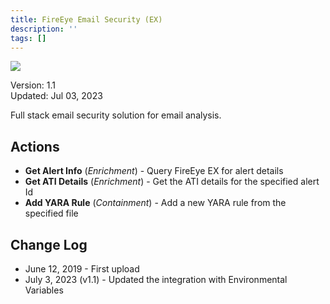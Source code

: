 ```yaml
---
title: FireEye Email Security (EX)
description: ''
tags: []
---
```


![](/img/platform-services/automation-service/app-central/logos/fireeye-email-security-ex.png)

Version: 1.1  
Updated: Jul 03, 2023

Full stack email security solution for email analysis.

## Actions

* **Get Alert Info** (*Enrichment*) - Query FireEye EX for alert details
* **Get ATI Details** (*Enrichment*) - Get the ATI details for the specified alert Id
* **Add YARA Rule** (*Containment*) - Add a new YARA rule from the specified file

## Change Log

* June 12, 2019 - First upload
* July 3, 2023 (v1.1) - Updated the integration with Environmental Variables

